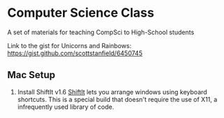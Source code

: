 Computer Science Class
=======

A set of materials for teaching CompSci to High-School students

Link to the gist for Unicorns and Rainbows:
https://gist.github.com/scottstanfield/6450745

## Mac Setup

1. Install ShiftIt v1.6
[ShiftIt](http://cl.ly/3p071K0S2B0y) lets you arrange windows using keyboard shortcuts. 
This is a special build that doesn't require the use of X11, a infrequently used library of code.




